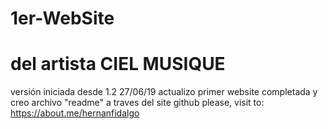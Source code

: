 # 1er-WebSite
# del artista  CIEL MUSIQUE
versión iniciada desde 1.2
27/06/19 actualizo primer website completada y creo archivo "readme" a traves del site github
please, visit to:  https://about.me/hernanfidalgo
